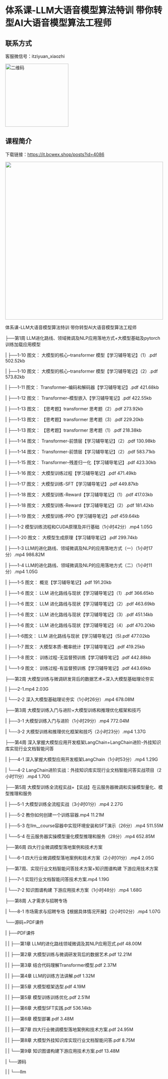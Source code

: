 # 体系课-LLM大语音模型算法特训 带你转型AI大语音模型算法工程师

## 联系方式

客服微信号：itziyuan_xiaozhi

<img src="https://ziyuanyun.oss-cn-guangzhou.aliyuncs.com/common/20240614073449/666b82192834a.jpg" width="200" height="200" alt="二维码">

## 课程简介

下载链接：https://it.bcwex.shop/posts?id=4086

<img src="https://ziyuanyun.oss-cn-guangzhou.aliyuncs.com/yun/20240528073019/6655178ba380c.jpg" width="500" alt="">

  体系课-LLM大语音模型算法特训 带你转型AI大语音模型算法工程师



 ├──第1周 LLM进化路线、领域微调及NLP应用落地方式+大模型基础及pytorch训练加载应用模型

 | ├──1-10 图文： 大模型的核心&#8211;transformer 模型【学习辅导笔记】（1）.pdf 502.52kb

 | ├──1-10 图文： 大模型的核心&#8211;transformer 模型【学习辅导笔记】（2）.pdf 573.82kb

 | ├──1-11 图文： Transformer&#8211;编码和解码器【学习辅导笔记】.pdf 421.68kb

 | ├──1-12 图文： Transformer&#8211;模型嵌入【学习辅导笔记】.pdf 422.55kb

 | ├──1-13 图文： 【思考题】transformer 思考题（2）.pdf 273.92kb

 | ├──1-13 图文： 【思考题】transformer 思考题（3）.pdf 229.20kb

 | ├──1-13 图文： 【思考题】transformer 思考题（1）.pdf 218.38kb

 | ├──1-14 图文： Transformer-前馈层【学习辅导笔记】（2）.pdf 130.98kb

 | ├──1-14 图文： Transformer-前馈层【学习辅导笔记】（2）.pdf 583.71kb

 | ├──1-15 图文： Transformer&#8211;残差归一化【学习辅导笔记】.pdf 423.30kb

 | ├──1-16 图文： 大模型训练过程【学习辅导笔记】.pdf 471.49kb

 | ├──1-17 图文： 大模型训练-SFT【学习辅导笔记】.pdf 449.87kb

 | ├──1-18 图文： 大模型训练-Reward【学习辅导笔记】（1）.pdf 417.03kb

 | ├──1-18 图文： 大模型训练-Reward【学习辅导笔记】（2）.pdf 181.42kb

 | ├──1-19 图文： 大模型训练-PPO【学习辅导笔记】.pdf 459.64kb

 | ├──1-2 模型训练流程和CUDA原理及并行基础（1小时42分）.mp4 1.05G

 | ├──1-20 图文： 大模型生成原理【学习辅导笔记】.pdf 299.74kb

 | ├──1-3 LLM的进化路线、领域微调及NLP的应用落地方式（一）（1小时17分）.mp4 986.82M

 | ├──1-4 LLM的进化路线、领域微调及NLP的应用落地方式（二）（1小时11分）.mp4 1.05G

 | ├──1-5 图文： 概览【学习辅导笔记】.pdf 191.20kb

 | ├──1-6 图文： LLM 进化路线与现状【学习辅导笔记】（1）.pdf 366.65kb

 | ├──1-6 图文： LLM 进化路线与现状【学习辅导笔记】（2）.pdf 463.69kb

 | ├──1-6 图文： LLM 进化路线与现状【学习辅导笔记】（3）.pdf 451.14kb

 | ├──1-6 图文： LLM 进化路线与现状【学习辅导笔记】（4）.pdf 470.20kb

 | ├──1-6图文： LLM 进化路线与现状【学习辅导笔记】（5).pdf 477.02kb

 | ├──1-7 图文： 大模型本质-概率统计【学习辅导笔记】.pdf 419.25kb

 | ├──1-8 图文： 训练过程-无监督预训练【学习辅导笔记】.pdf 442.88kb

 | └──1-9 图文： 训练过程-有监督预训练【学习辅导笔记】.pdf 443.69kb

 ├──第2周 大模型训练与微调研发背后的数据艺术+深入大模型基础理论夯实

 | ├──2-1.mp4 2.03G

 | └──2-2 深入大模型基础理论夯实（1小时26分）.mp4 678.08M

 ├──第3周 大模型训练入门与进阶+大模型训练和推理优化框架和技巧

 | ├──3-1 大模型训练入门与进阶（1小时29分）.mp4 772.04M

 | └──3-2 大模型训练和推理优化框架和技巧（2小时23分）.mp4 1.37G

 ├──第4周 深入掌握大模型应用开发框架LangChain+LangChain进阶-外挂知识库实现行业文档智能问答

 | ├──4-1 深入掌握大模型应用开发框架LangChain（1小时53分）.mp4 1.29G

 | └──4-2 LangChain进阶实战：外挂知识库实现行业文档智能问答实战项目（2小时11分）.mp4 1.70G

 ├──第5周 大模型训练全流程实战+【实战】在云服务器微调和实操模型量化、模型推理和服务

 | ├──5-1 大模型训练全流程实战（3小时01分）.mp4 2.27G

 | ├──5-2 教你如何创建一个训练容器.mp4 11.21M

 | ├──5-3 在llm__course容器中实现环境安装和SFT演示（26分）.mp4 511.55M

 | └──5-4 在云服务器实操模型量化模型推理和服务（28分）.mp4 652.85M

 ├──第6周 四大行业微调模型落地案例和技术方案

 | └──6-1 四大行业微调模型落地案例和技术方案（2小时01分）.mp4 2.05G

 ├──第7周、实现行业文档智能问答技术方案+知识图谱构建 下游应用技术方案

 | ├──7-1 实现行业文档智能问答技术方案.mp4 1.19G

 | └──7-2 知识图谱构建 下游应用技术方案（1小时48分）.mp4 1.68G

 ├──第8周 人才需求与招聘专场

 | └──8-1 市场需求与招聘专场【根据具体情况开展】（2小时02分）.mp4 1.07G

 └──源码+PDF课件

 | ├──PDF课件

 | | ├──第1章 LLM的进化路线领域微调及其NLP应用范式.pdf 48.00M

 | | ├──第2章 大模型训练与微调研发背后的数据艺术.pdf 12.21M

 | | ├──第3章 结合代码理解Transformer模型.pdf 2.37M

 | | ├──第4章 LLM的训练方法讲解.pdf 1.32M

 | | ├──第5章 大模型框架选型.pdf 4.19M

 | | ├──第5章 模型训练训练优化.pdf 2.51M

 | | ├──第6章 大模型SFT实践.pdf 536.14kb

 | | ├──第6章 模型部署.pdf 3.48M

 | | ├──第7章 四大行业微调模型落地案例和技术方案.pdf 24.95M

 | | ├──第8章 大模型外挂知识库实现行业文档智能问答.pdf 8.75M

 | | └──第9章 知识图谱构建下游应用技术方案.pdf 13.48M

 | └──源码

 | | └──llm

  